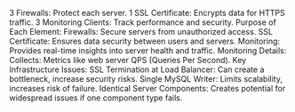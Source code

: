 3 Firewalls: Protect each server.
1 SSL Certificate: Encrypts data for HTTPS traffic.
3 Monitoring Clients: Track performance and security.
Purpose of Each Element:
Firewalls: Secure servers from unauthorized access.
SSL Certificate: Ensures data security between users and servers.
Monitoring: Provides real-time insights into server health and traffic.
Monitoring Details:
Collects: Metrics like web server QPS (Queries Per Second).
Key Infrastructure Issues:
SSL Termination at Load Balancer: Can create a bottleneck, increase security risks.
Single MySQL Writer: Limits scalability, increases risk of failure.
Identical Server Components: Creates potential for widespread issues if one component type fails.
